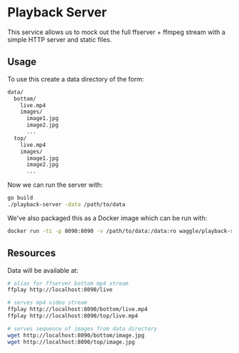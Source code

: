 # Playback Server

This service allows us to mock out the full ffserver + ffmpeg stream with a simple HTTP server and static files.

## Usage

To use this create a data directory of the form:

```txt
data/
  bottom/
    live.mp4
    images/
      image1.jpg
      image2.jpg
      ...
  top/
    live.mp4
    images/
      image1.jpg
      image2.jpg
      ...
```

Now we can run the server with:

```sh
go build
./playback-server -data /path/to/data
```

We've also packaged this as a Docker image which can be run with:

```sh
docker run -ti -p 8090:8090 -v /path/to/data:/data:ro waggle/playback-server
```

## Resources

Data will be available at:

```sh
# alias for ffserver bottom mp4 stream
ffplay http://localhost:8090/live

# serves mp4 video stream
ffplay http://localhost:8090/bottom/live.mp4
ffplay http://localhost:8090/top/live.mp4

# serves sequence of images from data directory
wget http://localhost:8090/bottom/image.jpg
wget http://localhost:8090/top/image.jpg
```
